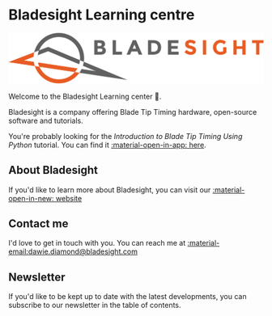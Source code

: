 # Bladesight Learning centre

![](assets/horizontal_ORIGINAL.png)

Welcome to the Bladesight Learning center :wave:. 

Bladesight is a company offering Blade Tip Timing hardware, open-source software and tutorials.

You're probably looking for the *Introduction to Blade Tip Timing Using Python* tutorial. You can find it [:material-open-in-app: here](./tutorials/intro_to_btt/ch1/).

## About Bladesight

If you'd like to learn more about Bladesight, you can visit our <a target="blank_" href="https://www.bladesight.com" > :material-open-in-new: website </a>

## Contact me
I'd love to get in touch with you. You can reach me at <a href="mailto:dawie.diamond@bladesight.com"> :material-email:dawie.diamond@bladesight.com</a>


## Newsletter
If you'd like to be kept up to date with the latest developments, you can subscribe to our newsletter in the table of contents.









